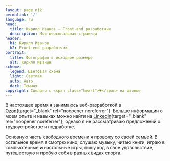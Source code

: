 ```yaml
---
layout: page.njk
permalink: '/'
language: ru
head:
  title: Кирилл Иванов – Front-end разработчик
  description: Моя персональная страница
header:
  h1: Кирилл Иванов
  h2: Front-end разработчик
portrait:
  title: Фотография в исходном размере
  alt: Кирилл Иванов
scheme:
  legend: Цветовая схема
  light: Светлая
  auto: Авто
  dark: Темная
copyright: Сделано с <span class="heart">♥</span> на движке
---
```


В настоящее время я занимаюсь веб-разработкой в [Ozon](https://www.ozon.ru){target="\_blank" rel="noopener noreferrer"}. Больше информации о моем опыте и навыках можно найти на [LinkedIn](https://www.linkedin.com/in/kirillunlimited){target="\_blank" rel="noopener noreferrer"}, однако я не рассматриваю предложений о трудоустройстве и подработке.

Основную часть свободного времени я провожу со своей семьей. В остальное время я смотрю кино, слушаю музыку, читаю книги, играю в компьютерные и настольные игры, пишу код в свое удовольствие, путешествую и пробую себя в разных видах спорта.
